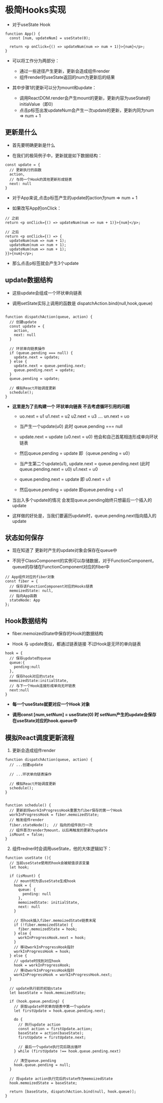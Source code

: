 # 极简Hooks实现

* 对于useState Hook
```
function App() {
  const [num, updateNum] = useState(0);

  return <p onClick={() => updateNum(num => num + 1)}>{num}</p>;
}
```

* 可以将工作分为两部分：
    - 通过一些途径产生更新，更新会造成组件render
    - 组件render时useState返回的num为更新后的结果

* 其中步骤1的更新可以分为mount和update：
    - 调用ReactDOM.render会产生mount的更新，更新内容为useState的initiaValue（即0）
    - 点击p标签出发updateNum会产生一次update的更新，更新内同为num => num + 1

## 更新是什么

* 首先要明确更新是什么

* 在我们的极简例子中，更新就是如下数据结构：
```
const update = {
  // 更新执行的函数
  action,
  // 与同一个Hook的其他更新形成链表
  next: null
}
```

* 对于App来说,点击p标签产生的update的action为num => num + 1

* 如果改写App的onClick：
```
// 之前
return <p onClick={() => updateNum(num => num + 1)}>{num}</p>;

// 之后
return <p onClick={() => {
  updateNum(num => num + 1);
  updateNum(num => num + 1);
  updateNum(num => num + 1);
}}>{num}</p>;
```

* 那么点击p标签就会产生3个update

## update数据结构

* 这些update会组成一个环状单向链表

* 调用setState实际上调用的函数是 dispatchAction.bind(null,hook,queue) 

```

function dispatchAction(queue, action) {
  // 创建update
  const update = {
    action,
    next: null
  }

  // 环状单向链表操作  
  if (queue.pending === null) {
    update.next = update;
  } else {
    update.next = queue.pending.next;
    queue.pending.next = update;
  }
  queue.pending = update;

  // 模拟React开始调度更新
  schedule();
}

```
* **这里是为了去构建一个 环状单向链表 不去考虑循环引用的问题**
  - uo.next = u1 u1.next = u2 u2.next = u3 .... un.next = uo


  - 当产生一个update(u0) 此时 queue.pending === null
  - update.next = update (u0.next = u0) 他会和自己首尾相连形成单向环状链表
  - 然后queue.pending = update 即（queue.pending = u0） 

  - 当产生第二个update(u1), update.next = queue.pending.next (此时queue.pending.next = u0) u1.next = u0
  - queue.pending.next = update 即 u0.next = u1
  - 然后queue.pending = update 即queue.pending = u1

* 当出入多个update的情况 会发现queue.pending始终只想最后一个插入的update

* 这样做的好处是，当我们要遍历update时，queue.pending.next指向插入的update 

## 状态如何保存

* 现在知道了  更新时产生的update对象会保存在queue中

* 不同于ClassComponent的实例可以存储数据，对于FunctionComponent，queue的存储在FunctionComponent对应的fiber中
```
// App组件对应的fiber对象
const fiber = {
  // 保存该FunctionComponent对应的Hooks链表
  memoizedState: null,
  // 指向App函数
  stateNode: App
};
```

## Hook数据结构

* fiber.memoizedState中保存的Hook的数据结构

* Hook 与 update类似，都通过链表链接 不过Hook是无环的单向链表
```
hook = {
  // 保存update的queue
  queue:{
    pending:null
  },
  // 保存hook对应的state
  memoizedState:initialState,
  // 与下一个Hook连接形成单向无环链表
  next:null  
}
```

* **每一个useState就要对应一个Hook 对象**

* **调用const [num,setNum] = useState(0) 时 setNum产生的update会保存在useState对应的hook.queue中**


## 模拟React调度更新流程

1. 更新会造成组件render 

```
function dispatchAction(queue, action) {
  // ...创建update

  // ...环状单向链表操作

  // 模拟React开始调度更新
  schedule();
}


function schedule() {
  // 更新前将workInProgressHook重置为fiber保存的第一个Hook
  workInProgressHook = fiber.memoizedState;
  // 触发组件render
  fiber.stateNode();  // 指向的组件执行一次
  // 组件首次render为mount，以后再触发的更新为update
  isMount = false;
}
```

2. 组件redner时会调用useState，他的大体逻辑如下：

```
function useState (){
  // 当前useState使用的hook会被赋值该该变量
  let hook;

  if (isMount) {
    // mount时为该useState生成hook
    hook = {
      queue: {
        pending: null
      },
      memoizedState: initialState,
      next: null
    }

    // 将hook插入fiber.memoizedState链表末尾
    if (!fiber.memoizedState) {
      fiber.memoizedState = hook;
    } else {
      workInProgressHook.next = hook;
    }
    // 移动workInProgressHook指针
    workInProgressHook = hook;
  } else {
    // update时找到对应hook
    hook = workInProgressHook;
    // 移动workInProgressHook指针
    workInProgressHook = workInProgressHook.next;
  }

  // update执行前的初始state
  let baseState = hook.memoizedState;

  if (hook.queue.pending) {
    // 获取update环状单向链表中第一个update
    let firstUpdate = hook.queue.pending.next;

    do {
      // 执行update action
      const action = firstUpdate.action;
      baseState = action(baseState);
      firstUpdate = firstUpdate.next;

      // 最后一个update执行完后跳出循环
    } while (firstUpdate !== hook.queue.pending.next)

    // 清空queue.pending
    hook.queue.pending = null;
  }

  // 将update action执行完后的state作为memoizedState
  hook.memoizedState = baseState;

  return [baseState, dispatchAction.bind(null, hook.queue)];
}
```

